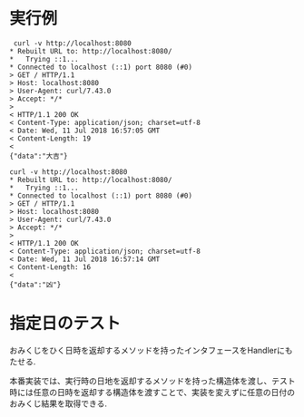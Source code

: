 # 実行例
```
 curl -v http://localhost:8080
* Rebuilt URL to: http://localhost:8080/
*   Trying ::1...
* Connected to localhost (::1) port 8080 (#0)
> GET / HTTP/1.1
> Host: localhost:8080
> User-Agent: curl/7.43.0
> Accept: */*
>
< HTTP/1.1 200 OK
< Content-Type: application/json; charset=utf-8
< Date: Wed, 11 Jul 2018 16:57:05 GMT
< Content-Length: 19
<
{"data":"大吉"}

curl -v http://localhost:8080
* Rebuilt URL to: http://localhost:8080/
*   Trying ::1...
* Connected to localhost (::1) port 8080 (#0)
> GET / HTTP/1.1
> Host: localhost:8080
> User-Agent: curl/7.43.0
> Accept: */*
>
< HTTP/1.1 200 OK
< Content-Type: application/json; charset=utf-8
< Date: Wed, 11 Jul 2018 16:57:14 GMT
< Content-Length: 16
<
{"data":"凶"}

```

# 指定日のテスト
おみくじをひく日時を返却するメソッドを持ったインタフェースをHandlerにもたせる.

本番実装では、実行時の日地を返却するメソッドを持った構造体を渡し、テスト時には任意の日時を返却する構造体を渡すことで、実装を変えずに任意の日付のおみくじ結果を取得できる.

